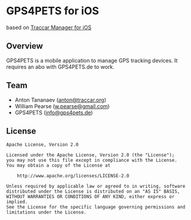 # GPS4PETS for iOS
based on [Traccar Manager for iOS](https://www.traccar.org/manager)

## Overview

GPS4PETS is a mobile application to manage GPS tracking devices. It requires an abo with GPS4PETS.de to work.

## Team

- Anton Tananaev ([anton@traccar.org](mailto:anton@traccar.org))
- William Pearse ([w.pearse@gmail.com](mailto:w.pearse@gmail.com))
- GPS4PETS ([info@gps4pets.de](mailto:info@gps4pets.de))

## License

    Apache License, Version 2.0

    Licensed under the Apache License, Version 2.0 (the "License");
    you may not use this file except in compliance with the License.
    You may obtain a copy of the License at

        http://www.apache.org/licenses/LICENSE-2.0

    Unless required by applicable law or agreed to in writing, software
    distributed under the License is distributed on an "AS IS" BASIS,
    WITHOUT WARRANTIES OR CONDITIONS OF ANY KIND, either express or implied.
    See the License for the specific language governing permissions and
    limitations under the License.
